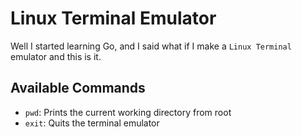 # Linux Terminal Emulator

Well I started learning Go, and I said what if I make a `Linux Terminal` emulator and this is it.

## Available Commands

- `pwd`: Prints the current working directory from root
- `exit`: Quits the terminal emulator
